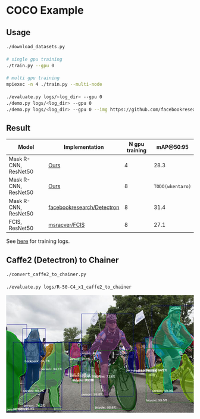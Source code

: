 # COCO Example

## Usage

```bash
./download_datasets.py

# single gpu training
./train.py --gpu 0

# multi gpu training
mpiexec -n 4 ./train.py --multi-node

./evaluate.py logs/<log_dir> --gpu 0
./demo.py logs/<log_dir> --gpu 0
./demo.py logs/<log_dir> --gpu 0 --img https://github.com/facebookresearch/Detectron/blob/master/demo/17790319373_bd19b24cfc_k.jpg?raw=true
```


## Result

| Model | Implementation | N gpu training | mAP@50:95 |
|-------|----------------|----------------|-----------|
| Mask R-CNN, ResNet50 | [Ours](https://github.com/wkentaro/chainer-mask-rcnn) | 4 | 28.3 |
| Mask R-CNN, ResNet50 | [Ours](https://github.com/wkentaro/chainer-mask-rcnn) | 8 | `TODO(wkentaro)` |
| Mask R-CNN, ResNet50 | [facebookresearch/Detectron](https://github.com/facebookresearch/Detectron) | 8 | 31.4 |
| FCIS, ResNet50 | [msracver/FCIS](https://github.com/msracver/FCIS) | 8 | 27.1 |

See [here](https://drive.google.com/open?id=1Dfpc2Dd7_hh9ZsgfbDnuVG4xUnQFBksa) for training logs.


## Caffe2 (Detectron) to Chainer

```bash
./convert_caffe2_to_chainer.py

./evaluate.py logs/R-50-C4_x1_caffe2_to_chainer
```

![](.readme/R-50-C4_x1_caffe2_to_chainer.jpg)

